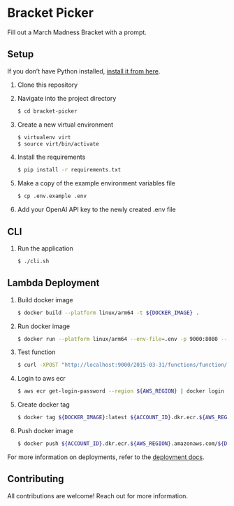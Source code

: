 # Bracket Picker

Fill out a March Madness Bracket with a prompt.

## Setup

If you don’t have Python installed, [install it from here](https://www.python.org/downloads/).

1. Clone this repository

2. Navigate into the project directory

   ```bash
   $ cd bracket-picker
   ```

3. Create a new virtual environment

   ```bash
   $ virtualenv virt
   $ source virt/bin/activate
   ```

4. Install the requirements

   ```bash
   $ pip install -r requirements.txt
   ```

5. Make a copy of the example environment variables file

   ```bash
   $ cp .env.example .env
   ```

6. Add your OpenAI API key to the newly created .env file

## CLI

1. Run the application

    ```bash
    $ ./cli.sh
    ```

## Lambda Deployment

1. Build docker image

   ``` bash
   $ docker build --platform linux/arm64 -t ${DOCKER_IMAGE} .
   ```

2. Run docker image

   ```bash
   $ docker run --platform linux/arm64 --env-file=.env -p 9000:8080 --name ${DOCKER_CONTAINER} ${DOCKER_IMAGE}
   ```

3. Test function

   ```bash
   $ curl -XPOST "http://localhost:9000/2015-03-31/functions/function/invocations" -d '{}'
   ```

4. Login to aws ecr

   ```bash
   $ aws ecr get-login-password --region ${AWS_REGION} | docker login --username AWS --password-stdin ${ACCOUNT_ID}.dkr.ecr.${AWS_REGION}.amazonaws.com
   ```

5. Create docker tag

   ```bash
   $ docker tag ${DOCKER_IMAGE}:latest ${ACCOUNT_ID}.dkr.ecr.${AWS_REGION}.amazonaws.com/${DOCKER_IMAGE_REPO}:latest
   ```

6. Push docker image

   ```bash
   $ docker push ${ACCOUNT_ID}.dkr.ecr.${AWS_REGION}.amazonaws.com/${DOCKER_IMAGE_REPO}:latest
   ```

For more information on deployments, refer to the [deployment docs](https://docs.aws.amazon.com/lambda/latest/dg/python-image.html#python-image-create).

## Contributing

All contributions are welcome! Reach out for more information.